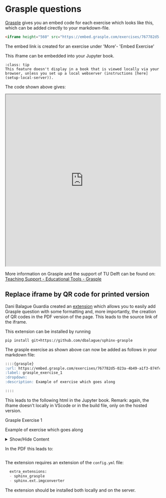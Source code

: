 # Grasple questions

[Grasple](https://app.grasple.com/) gives you an embed code for each exercise which looks like this, which can be added cirectly to your markdown-file.
```html
<iframe height="560" src="https://embed.grasple.com/exercises/767782d5-023a-4b49-a1f3-874fca626c8e?id=79907" title="Grasple Exercise 79907" width="100%" allow="clipboard-read; clipboard-write"></iframe>
```

The embed link is created for an exercise under 'More'- 'Embed Exercise'

This iframe can be embedded into your Jupyter book. 

```{admonition} Note
:class: tip
This feature doesn't display in a book that is viewed locally via your browser, unless you set up a local webserver (instructions [here](setup-local-server)).
```
The code shown above gives:
<iframe height="560" src="https://embed.grasple.com/exercises/767782d5-023a-4b49-a1f3-874fca626c8e?id=79907" title="Grasple Exercise 79907" width="100%" allow="clipboard-read; clipboard-write"></iframe>

More information on Grasple and the support of TU Delft can be found on: [Teaching Support - Educational Tools - Grasple](https://www.tudelft.nl/en/teaching-support/educational-tools/grasple)

## Replace iframe by QR code for printed version
Dani Balague Guardia created an [extension](https://github.com/dbalague/sphinx-grasple) which allows you to easily add Grasple question with some formatting and, more importantly, the creation of QR codes in the PDF version of the page. This leads to the source link of the iframe.

This extension can be installed by running

`pip install git+https://github.com/dbalague/sphinx-grasple`

The grasple exercise as shown above can now be added as follows in your markdown file:
```markdown
::::{grasple}
:url: https://embed.grasple.com/exercises/767782d5-023a-4b49-a1f3-874fca626c8e?id=79907
:label: grasple_exercise_1
:dropdown:
:description: Example of exercise which goes along

::::
```

This leads to the following html in the Jupyter book. Remark: again, the iframe doesn't locally in VScode or in the build file, only on the hosted version. 
<div class="grasple admonition" id="grasple_exercise_1">

<p class="admonition-title"><span class="caption-number">Grasple Exercise 1 </span></p>
<div class="section" id="admonition-content">
<div class="side-by-side docutils container">
<div class="description-container docutils container">
<p></p><p>Example of exercise which goes along</p>
<p></p>
</div>
</div>
<details class="dropdown"><summary>Show/Hide Content</summary><iframe src="https://embed.grasple.com/exercises/767782d5-023a-4b49-a1f3-874fca626c8e?id=79907" width="100%" height="400px"></iframe></details></div>
</div>

In the PDF this leads to:
```{figure} ../images/Grasple_pdf.png
```


The extension requires an extension of the `config.yml` file:
```markdown
  extra_extensions:
  - sphinx_grasple
  - sphinx.ext.imgconverter
```

The extension should be installed both locally and on the server.